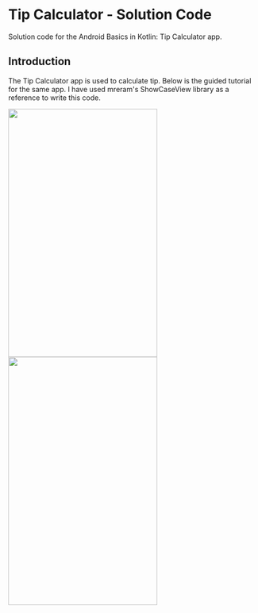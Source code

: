 Tip Calculator - Solution Code
=================================

Solution code for the Android Basics in Kotlin: Tip Calculator app.


Introduction
------------
The Tip Calculator app is used to calculate tip. Below is the guided tutorial for the same app. I have used mreram's ShowCaseView library as a reference to write this code.

<img src="https://user-images.githubusercontent.com/72318730/160826958-ab2b9b82-2f6b-431e-9ee8-58efc95fa095.gif" width="300" height="500"/>
<img src="https://user-images.githubusercontent.com/72318730/160829096-16d42e4d-0e55-411e-b0ac-acde76c630f4.jpg" width="300" height="500"/>


